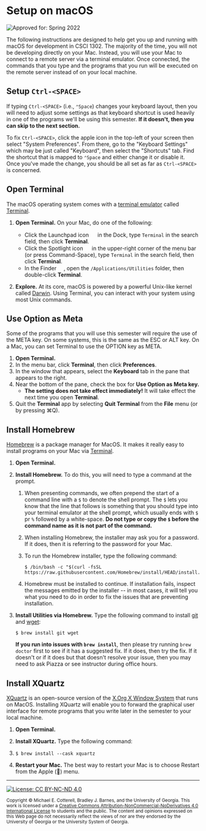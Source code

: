 # Setup on macOS

![Approved for: Spring 2022]([https://img.shields.io/badge/Approved%20for-Spring%202022-purple](https://img.shields.io/badge/Approved%20for-Fall%202022-lightgreen))

The following instructions are designed to help get you up and running with macOS for development
in CSCI 1302. The majority of the time, you will not be developing directly on your Mac. Instead,
you will use your Mac to connect to a remote server via a terminal emulator. Once connected, the
commands that you type and the programs that you run will be executed on the remote server instead
of on your local machine.

## Setup `Ctrl-<SPACE>` 

If typing `Ctrl-<SPACE>` (i.e., `⌃Space`) changes your keyboard layout, then you will need to
adjust some settings as that keyboard shortcut is used heavily in one of the programs we'll
be using this semester. **If it doesn't, then you can skip to the next section.**

To fix `Ctrl-<SPACE>`, click the apple icon in the top-left of your screen then select "System Preferences". 
From there, go to the "Keyboard Settings" which may be just called "Keyboard", then select the
"Shortcuts" tab. Find the shortcut that is mapped to `⌃Space` and either change it
or disable it. Once you've made the change, you should be all set as far as 
`Ctrl-<SPACE>` is concerned.

## Open Terminal

The macOS operating system comes with a [terminal emulator](https://en.wikipedia.org/wiki/Terminal_emulator)
called [Terminal](https://support.apple.com/guide/terminal/welcome/mac).

1. **Open Terminal.** On your Mac, do one of the following:
   * Click the Launchpad icon 
     <img src="https://help.apple.com/assets/5B9190B30946221279C5A608/5B9190B30946221279C5A60F/en_US/3cc1cbefea3e97e575172177e505b7a9.png" width="15" height="15">
     in the Dock, type `Terminal` in the search field, then click **Terminal**.
   * Click the Spotlight icon 
     <img src="https://help.apple.com/assets/605932B4A1B7A93F492858E8/605932C0A1B7A93F492858FF/en_US/bb4de0babc81c7fedb3e9663d00d7a3a.png" width="15" height="15">
     in the upper-right corner of the menu bar (or press Command-Space), type `Terminal` in the search field, 
     then click **Terminal**.
   * In the Finder 
     <img src="https://help.apple.com/assets/5B9190B30946221279C5A608/5B9190B30946221279C5A60F/en_US/937fa92677a2c49a18fa81070e5d8419.png" width="15" height="15">, 
     open the `/Applications/Utilities` folder, then double-click **Terminal**.
     
2. **Explore.** At its core, macOS is powered by a powerful Unix-like kernel called 
   [Darwin](https://en.wikipedia.org/wiki/Darwin_(operating_system)). 
   Using Terminal, you can interact with your system using most Unix commands.

## Use Option as Meta

Some of the programs that you will use this semester will require the use of the META key. 
On some systems, this is the same as the ESC or ALT key. On a Mac, you can set Terminal to 
use the OPTION key as META. 

1. **Open Terminal.**
2. In the menu bar, click **Terminal**, then click **Preferences**.
3. In the window that appears, select the **Keyboard** tab in the pane that appears to the right.
4. Near the bottom of the pane, check the box for **Use Option as Meta key.**
   - **The setting does not take effect immediately!** 
     It will take effect the next time you open **Terminal**.
6. Quit the **Terminal** app by selecting **Quit Terminal** from the **File** menu (or by
   pressing ⌘Q). 

## Install Homebrew

[Homebrew](https://brew.sh) is a package manager for MacOS. It makes it really easy to install programs
on your Mac via [Terminal](https://support.apple.com/guide/terminal/welcome/mac). 

1. **Open Terminal.**

2. **Install Homebrew.** 
   To do this, you will need to type a command at the prompt.
   
   1. When presenting commands, we often prepend the start of a command line with a `$` 
      to denote the shell prompt. The `$` lets you know that the line that follows is 
      something that you should type into your terminal emulator at the shell prompt, 
      which usually ends with `$` pr `%` followed by a white-space. 
      **Do not type or copy the `$` before the command name as it is not part of the command.**

   2. When installing Homebrew, the installer may ask you for a password. If it does, then
      it is referring to the password for your Mac.
      
   3. To run the Homebrew installer, type the following command:
   
      ```
      $ /bin/bash -c "$(curl -fsSL https://raw.githubusercontent.com/Homebrew/install/HEAD/install.sh)"
      ```
      
   4. Homebrew must be installed to continue. If installation fails, inspect the messages emitted
      by the installer -- in most cases, it will tell you what you need to do in order to fix
      the issues that are preventing installation.

3. **Install Utilities via Homebrew.** Type the following command to install [git](https://git-scm.com/)
   and [wget](https://www.gnu.org/software/wget/):
   
   ```
   $ brew install git wget
   ```
   
   **If you run into issues with `brew install`**, then please try running `brew doctor` first to see
   if it has a suggested fix. If it does, then try the fix. If it doesn't or if it does but that doesn't
   resolve your issue, then you may need to ask Piazza or see instructor during office hours. 
   
## Install XQuartz

[XQuartz](https://www.xquartz.org) is an open-source version of the 
[X.Org X Window System](http://www.x.org/) that runs on MacOS.
Installing XQuartz will enable you to forward the graphical user interface
for remote programs that you write later in the semester to your local machine.

1. **Open Terminal.**

2. **Install XQuartz.** Type the following command:
3. 
   ```
   $ brew install --cask xquartz
   ```
   
3. **Restart your Mac.** The best way to restart your Mac is to choose Restart from the Apple () menu.

<hr/>

[![License: CC BY-NC-ND 4.0](https://img.shields.io/badge/License-CC%20BY--NC--ND%204.0-lightgrey.svg)](http://creativecommons.org/licenses/by-nc-nd/4.0/)

<small>
Copyright &copy; Michael E. Cotterell, Bradley J. Barnes, and the University of Georgia.
This work is licensed under a <a rel="license" href="http://creativecommons.org/licenses/by-nc-nd/4.0/">Creative Commons Attribution-NonCommercial-NoDerivatives 4.0 International License</a> to students and the public.
The content and opinions expressed on this Web page do not necessarily reflect the views of nor are they endorsed by the University of Georgia or the University System of Georgia.
</small>
